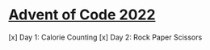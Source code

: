 # [Advent of Code 2022](https://adventofcode.com/2022)

[x] Day 1: Calorie Counting
[x] Day 2: Rock Paper Scissors
